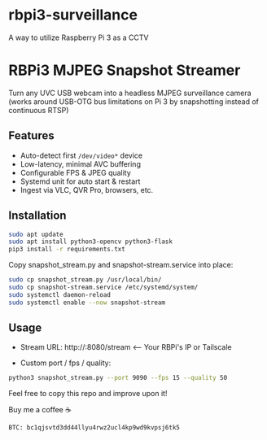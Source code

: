 # rbpi3-surveillance
A way to utilize Raspberry Pi 3 as a CCTV

# RBPi3 MJPEG Snapshot Streamer

Turn any UVC USB webcam into a headless MJPEG surveillance camera  
(works around USB-OTG bus limitations on Pi 3 by snapshotting instead of continuous RTSP)

## Features

- Auto-detect first `/dev/video*` device
- Low-latency, minimal AVC buffering
- Configurable FPS & JPEG quality
- Systemd unit for auto start & restart
- Ingest via VLC, QVR Pro, browsers, etc.

## Installation

```bash
sudo apt update
sudo apt install python3-opencv python3-flask
pip3 install -r requirements.txt
```

Copy snapshot_stream.py and snapshot-stream.service into place:

```bash
sudo cp snapshot_stream.py /usr/local/bin/
sudo cp snapshot-stream.service /etc/systemd/system/
sudo systemctl daemon-reload
sudo systemctl enable --now snapshot-stream
```

## Usage

- Stream URL: http://<pi-ip>:8080/stream <-- Your RBPi's IP or Tailscale

- Custom port / fps / quality:
```bash
python3 snapshot_stream.py --port 9090 --fps 15 --quality 50
```

Feel free to copy this repo and improve upon it!

Buy me a coffee ☕
```bash
BTC: bc1qjsvtd3dd44llyu4rwz2ucl4kp9wd9kvpsj6tk5
```
